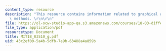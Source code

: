 ```yaml
---
content_type: resource
description: "This resource contains information related to graphical and numerical\
  \ methods. \r\n\r\n"
file: https://ol-ocw-studio-app-qa.s3.amazonaws.com/courses/18-03-differential-equations-spring-2010/43c2ef895a4b5dfb7e9b63488a4a859b_MIT18_03S10_g.pdf
file_type: application/pdf
resourcetype: Document
title: MIT18_03S10_g.pdf
uid: 43c2ef89-5a4b-5dfb-7e9b-63488a4a859b
---
```

